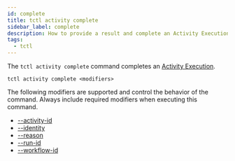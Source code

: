 ```yaml
---
id: complete
title: tctl activity complete
sidebar_label: complete
description: How to provide a result and complete an Activity Execution using tctl.
tags:
  - tctl
---
```


The `tctl activity complete` command completes an [Activity Execution](/concepts/what-is-an-activity-execution).

`tctl activity complete <modifiers>`

The following modifiers are supported and control the behavior of the command.
Always include required modifiers when executing this command.

- [--activity-id](/tctl-next/modifiers#--activity-id)
- [--identity](/tctl-next/modifiers#--identity)
- [--reason](/tctl-next/modifiers#--reason)
- [--run-id](/tctl-next/modifiers#--run-id)
- [--workflow-id](/tctl-next/modifiers#--workflow-id)
